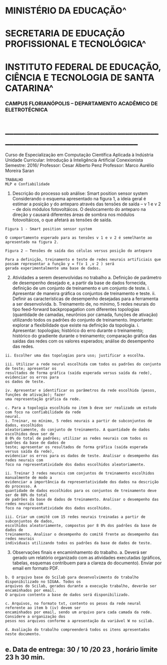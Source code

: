 # MINISTÉRIO DA EDUCAÇÃO^

# SECRETARIA DE EDUCAÇÃO PROFISSIONAL E TECNOLÓGICA^

# INSTITUTO FEDERAL DE EDUCAÇÃO, CIÊNCIA E TECNOLOGIA DE SANTA CATARINA^

### CAMPUS FLORIANÓPOLIS – DEPARTAMENTO ACADÊMICO DE ELETROTÉCNICA

# _____________________________________________________________________

Curso de Especialização em Computação Científica Aplicada à Indústria
Unidade Curricular: Introdução à Inteligência Artificial Conexionista Semestre: 2016/
Professor: Cesar Alberto Penz
Professor: Marco Aurélio Moreira Saran

```
TRABALHO
MLP e Confiabilidade
```
1. Descrição do processo sob análise: Smart position sensor system
Considerando o esquema apresentado na figura 1, a ideia geral é estimar a posição y do anteparo através das tensões
de saída – v 1 e v 2 – de dois módulos fotovoltáicos. O deslocamento do anteparo na direção y causará diferentes
áreas de sombra nos módulos fotovoltáicos, o que afetará as tensões de saída.

```
Figura 1 - Smart position sensor system
```
```
O comportamento esperado para as tensões v 1 e v 2 é semelhante ao apresentado na figura 2.
```
```
Figura 2 – Tensões de saída das células versus posição do anteparo
```
```
Para a definição, treinamento e teste de redes neurais artificiais que possam representar a função y = f(v 1 ,v 2 ) será
gerada experimentalmente uma base de dados.
```

2. Atividades a serem desenvolvidas no trabalho
    a. Definição de parâmetro de desempenho desejado e, a partir da base de dados fornecida, definição de
       um conjunto de treinamento e um conjunto de teste.
          i. Apresentar de maneira gráfica os conjuntos de treinamento e teste.
ii. Definir as características de desempenho desejadas para a ferramenta a ser desenvolvida.
    b. Treinamento de, no mínimo, 5 redes neurais do tipo feed-forward backpropagation com diferentes
       topologias (quantidade de camadas, neurônios por camada, funções de ativação) utilizando todos os
       padrões do conjunto de treinamento. Importante: explorar a flexibilidade que existe na definição da
       topologia.
          i. Apresentar: topologias; histórico do erro durante o treinamento; histórico do gradiente
             durante o treinamento; comparação gráfica das saídas das redes com os valores esperados;
             análise do desempenho das redes.

```
ii. Escolher uma das topologias para uso; justificar a escolha.
```
```
iii. Utilizar a rede neural escolhida com todos os padrões do conjunto de teste; apresentar os
resultados de forma gráfica (saída esperada versus saída da rede), evidenciar os erros para
os dados de teste.
```
```
iv. Apresentar e identificar os parâmetros da rede escolhida (pesos, funções de ativação); fazer
uma representação gráfica da rede.
```
```
c. Para a topologia escolhida no item b deve ser realizado um estudo com foco na confiabilidade da rede
neural.
i. Treinar, no mínimo, 5 redes neurais a partir de subconjuntos de dados, escolhidos
aleatoriamente, do conjunto de treinamento. A quantidade de dados escolhidos deve ser de
8 0% do total de padrões; utilizar as redes neurais com todos os padrões da base de dados de
teste; apresentar os resultados de forma gráfica (saída esperada versus saída da rede),
evidenciar os erros para os dados de teste. Analisar o desempenho das redes neurais com
foco na representatividade dos dados escolhidos aleatoriamente.
```
```
ii. Treinar 3 redes neurais com conjuntos de treinamento escolhidos manualmente de modo a
evidenciar a importância da representatividade dos dados na descrição do processo. A
quantidade de dados escolhidos para os conjuntos de treinamento deve ser de 80% do total
de padrões da base de dados de treinamento. Analisar o desempenho das redes neurais com
foco na representatividade dos dados escolhidos.
```
```
iii. Criar um comitê com 15 redes neurais treinadas a partir de subconjuntos de dados,
escolhidos aleatoriamente, compostos por 8 0% dos padrões da base de dados de
treinamento. Analisar o desempenho do comitê frente ao desempenho das redes neurais
individuais utilizando todos os padrões da base de dados de teste.
```
3. Observações finais e encaminhamento do trabalho.
    a. Deverá ser gerado um relatório organizado com as atividades executadas (gráficos, tabelas,
       esquemas contribuem para a clareza do documento). Enviar por email em formato PDF.

```
b. O arquivo base do Scilab para desenvolvimento do trabalho disponibilizado no SIGAA. Todos os
arquivos do Scilab, gerados durante a execução trabalho, deverão ser encaminhados por email.
O arquivo contento a base de dados será disponibilizado.
```
```
c. Arquivos, no formato txt, contento os pesos da rede neural referente ao item b (iv) devem ser
encaminhados por email, sendo um arquivo para cada camada da rede. Considere a organização dos
pesos nos arquivos conforme a apresentação da variável W no scilab.
```
```
d. Avaliação do trabalho compreenderá todos os itens apresentados neste documento.
```
## e. Data de entrega: 30 / 10 /20 23 , horário limite 23 h 30 min.


